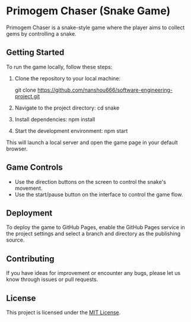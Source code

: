 # Primogem Chaser (Snake Game)

Primogem Chaser is a snake-style game where the player aims to collect gems by controlling a snake.

## Getting Started

To run the game locally, follow these steps:

1. Clone the repository to your local machine:

   git clone https://github.com/nanshou666/software-engineering-project.git



3. Navigate to the project directory:
cd snake

4. Install dependencies:
npm install

5. Start the development environment:
npm start


This will launch a local server and open the game page in your default browser.

## Game Controls

- Use the direction buttons on the screen to control the snake's movement.
- Use the start/pause button on the interface to control the game flow.

## Deployment

To deploy the game to GitHub Pages, enable the GitHub Pages service in the project settings and select a branch and directory as the publishing source.

## Contributing

If you have ideas for improvement or encounter any bugs, please let us know through issues or pull requests.

## License

This project is licensed under the [MIT License](LICENSE).

